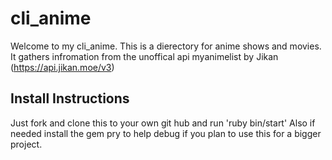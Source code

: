 # cli_anime
 Welcome to my cli_anime. This is a dierectory for anime shows and movies. It gathers infromation from the unoffical api myanimelist by Jikan (https://api.jikan.moe/v3)
 
 ## Install Instructions
 Just fork and clone this to your own git hub and run 'ruby bin/start'
 Also if needed install the gem pry to help debug if you plan to use this for a bigger project. 
 


